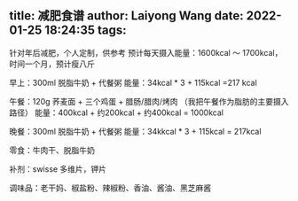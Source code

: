 title: 减肥食谱
author: Laiyong Wang
date: 2022-01-25 18:24:35
tags:
---
针对年后减肥，个人定制，供参考
预计每天摄入能量：1600kcal ～ 1700kcal，时间一个月，预计瘦八斤

早上：300ml 脱脂牛奶 + 代餐粥
能量：34kcal * 3 + 115kcal =217 kcal

午餐：120g 荞麦面 + 三个鸡蛋 + 腊肠/腊肉/烤肉 （我把午餐作为脂肪的主要摄入路径）
能量：400kcal + 约200kcal + 约400kcal = 1000kcal

晚餐：300ml 脱脂牛奶 + 代餐粥
能量：34kkcal * 3 + 115kcal = 217kcal

零食：牛肉干、脱脂牛奶

补剂：swisse 多维片，钾片

调味品：老干妈、椒盐粉、辣椒粉、香油、酱油、黑芝麻酱